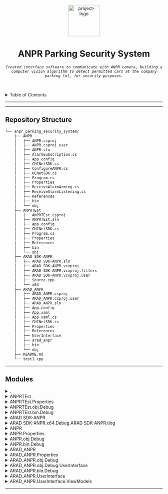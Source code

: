 <p align="center">
  <img src="https://www.svgrepo.com/show/404469/cctv-cctv-camera-monitoring-camera-security-camera-surveillance.svg" width="100" alt="project-logo">
</p>
<p align="center">
    <h1 align="center">ANPR Parking Security System</h1>
</p>
<p align="center">
    <em><code>Created interface software to communicate with ANPR camera, building a computer vision algorithm to detect permitted cars at the company parking lot, for security purposes.</code></em>
</p>

<br><!-- TABLE OF CONTENTS -->
<details>
  <summary>Table of Contents</summary><br>

- [ Repository Structure](#-repository-structure)
- [ Modules](#-modules)
</details>
<hr>

---

##  Repository Structure

```sh
└── anpr_parking_security_system/
    ├── ANPR
    │   ├── ANPR.csproj
    │   ├── ANPR.csproj.user
    │   ├── ANPR.sln
    │   ├── AlarmSubscription.cs
    │   ├── App.config
    │   ├── CHCNetSDK.cs
    │   ├── ConfigureANPR.cs
    │   ├── HCNetSDK.cs
    │   ├── Program.cs
    │   ├── Properties
    │   ├── ReceiveAlarmArming.cs
    │   ├── ReceiveAlarmListening.cs
    │   ├── References
    │   ├── bin
    │   └── obj
    ├── ANPRTEst
    │   ├── ANPRTEst.csproj
    │   ├── ANPRTEst.sln
    │   ├── App.config
    │   ├── CHCNetSDK.cs
    │   ├── Program.cs
    │   ├── Properties
    │   ├── References
    │   ├── bin
    │   └── obj
    ├── ARAD SDK-ANPR
    │   ├── ARAD SDK-ANPR.sln
    │   ├── ARAD SDK-ANPR.vcxproj
    │   ├── ARAD SDK-ANPR.vcxproj.filters
    │   ├── ARAD SDK-ANPR.vcxproj.user
    │   ├── Source.cpp
    │   └── x64
    ├── ARAD_ANPR
    │   ├── ARAD_ANPR.csproj
    │   ├── ARAD_ANPR.csproj.user
    │   ├── ARAD_ANPR.sln
    │   ├── App.config
    │   ├── App.xaml
    │   ├── App.xaml.cs
    │   ├── CHCNetSDK.cs
    │   ├── Properties
    │   ├── References
    │   ├── UserInterface
    │   ├── arad_anpr
    │   ├── bin
    │   └── obj
    ├── README.md
    └── test1.cpp
```

---

##  Modules

<details closed><summary>.</summary>

| File                                                                                                 | Summary                         |
| ---                                                                                                  | ---                             |
| [test1.cpp](https://github.com/Alexpascual28/anpr_parking_security_system.git/blob/master/test1.cpp) | <code> </code> |

</details>

<details closed><summary>ANPRTEst</summary>

| File                                                                                                                      | Summary                         |
| ---                                                                                                                       | ---                             |
| [CHCNetSDK.cs](https://github.com/Alexpascual28/anpr_parking_security_system.git/blob/master/ANPRTEst/CHCNetSDK.cs)       | <code> </code> |
| [ANPRTEst.sln](https://github.com/Alexpascual28/anpr_parking_security_system.git/blob/master/ANPRTEst/ANPRTEst.sln)       | <code> </code> |
| [Program.cs](https://github.com/Alexpascual28/anpr_parking_security_system.git/blob/master/ANPRTEst/Program.cs)           | <code> </code> |
| [ANPRTEst.csproj](https://github.com/Alexpascual28/anpr_parking_security_system.git/blob/master/ANPRTEst/ANPRTEst.csproj) | <code> </code> |
| [App.config](https://github.com/Alexpascual28/anpr_parking_security_system.git/blob/master/ANPRTEst/App.config)           | <code> </code> |

</details>

<details closed><summary>ANPRTEst.Properties</summary>

| File                                                                                                                                 | Summary                         |
| ---                                                                                                                                  | ---                             |
| [AssemblyInfo.cs](https://github.com/Alexpascual28/anpr_parking_security_system.git/blob/master/ANPRTEst/Properties/AssemblyInfo.cs) | <code> </code> |

</details>

<details closed><summary>ANPRTEst.obj.Debug</summary>

| File                                                                                                                                                                          | Summary                         |
| ---                                                                                                                                                                           | ---                             |
| [ANPRTEst.csproj.FileListAbsolute.txt](https://github.com/Alexpascual28/anpr_parking_security_system.git/blob/master/ANPRTEst/obj/Debug/ANPRTEst.csproj.FileListAbsolute.txt) | <code> </code> |

</details>

<details closed><summary>ANPRTEst.bin.Debug</summary>

| File                                                                                                                                        | Summary                         |
| ---                                                                                                                                         | ---                             |
| [ANPRTEst.exe.config](https://github.com/Alexpascual28/anpr_parking_security_system.git/blob/master/ANPRTEst/bin/Debug/ANPRTEst.exe.config) | <code> </code> |

</details>

<details closed><summary>ARAD SDK-ANPR</summary>

| File                                                                                                                                                       | Summary                         |
| ---                                                                                                                                                        | ---                             |
| [ARAD SDK-ANPR.sln](https://github.com/Alexpascual28/anpr_parking_security_system.git/blob/master/ARAD SDK-ANPR/ARAD SDK-ANPR.sln)                         | <code> </code> |
| [ARAD SDK-ANPR.vcxproj.filters](https://github.com/Alexpascual28/anpr_parking_security_system.git/blob/master/ARAD SDK-ANPR/ARAD SDK-ANPR.vcxproj.filters) | <code> </code> |
| [ARAD SDK-ANPR.vcxproj](https://github.com/Alexpascual28/anpr_parking_security_system.git/blob/master/ARAD SDK-ANPR/ARAD SDK-ANPR.vcxproj)                 | <code> </code> |
| [ARAD SDK-ANPR.vcxproj.user](https://github.com/Alexpascual28/anpr_parking_security_system.git/blob/master/ARAD SDK-ANPR/ARAD SDK-ANPR.vcxproj.user)       | <code> </code> |
| [Source.cpp](https://github.com/Alexpascual28/anpr_parking_security_system.git/blob/master/ARAD SDK-ANPR/Source.cpp)                                       | <code> </code> |

</details>

<details closed><summary>ARAD SDK-ANPR.x64.Debug.ARAD SDK-ANPR.tlog</summary>

| File                                                                                                                                                                                  | Summary                         |
| ---                                                                                                                                                                                   | ---                             |
| [ARAD SDK-ANPR.lastbuildstate](https://github.com/Alexpascual28/anpr_parking_security_system.git/blob/master/ARAD SDK-ANPR/x64/Debug/ARAD SDK-ANPR.tlog/ARAD SDK-ANPR.lastbuildstate) | <code> </code> |
| [unsuccessfulbuild](https://github.com/Alexpascual28/anpr_parking_security_system.git/blob/master/ARAD SDK-ANPR/x64/Debug/ARAD SDK-ANPR.tlog/unsuccessfulbuild)                       | <code> </code> |

</details>

<details closed><summary>ANPR</summary>

| File                                                                                                                                    | Summary                         |
| ---                                                                                                                                     | ---                             |
| [ANPR.sln](https://github.com/Alexpascual28/anpr_parking_security_system.git/blob/master/ANPR/ANPR.sln)                                 | <code> </code> |
| [ConfigureANPR.cs](https://github.com/Alexpascual28/anpr_parking_security_system.git/blob/master/ANPR/ConfigureANPR.cs)                 | <code> </code> |
| [CHCNetSDK.cs](https://github.com/Alexpascual28/anpr_parking_security_system.git/blob/master/ANPR/CHCNetSDK.cs)                         | <code> </code> |
| [ReceiveAlarmListening.cs](https://github.com/Alexpascual28/anpr_parking_security_system.git/blob/master/ANPR/ReceiveAlarmListening.cs) | <code> </code> |
| [ReceiveAlarmArming.cs](https://github.com/Alexpascual28/anpr_parking_security_system.git/blob/master/ANPR/ReceiveAlarmArming.cs)       | <code> </code> |
| [Program.cs](https://github.com/Alexpascual28/anpr_parking_security_system.git/blob/master/ANPR/Program.cs)                             | <code> </code> |
| [App.config](https://github.com/Alexpascual28/anpr_parking_security_system.git/blob/master/ANPR/App.config)                             | <code> </code> |
| [ANPR.csproj.user](https://github.com/Alexpascual28/anpr_parking_security_system.git/blob/master/ANPR/ANPR.csproj.user)                 | <code> </code> |
| [ANPR.csproj](https://github.com/Alexpascual28/anpr_parking_security_system.git/blob/master/ANPR/ANPR.csproj)                           | <code> </code> |
| [AlarmSubscription.cs](https://github.com/Alexpascual28/anpr_parking_security_system.git/blob/master/ANPR/AlarmSubscription.cs)         | <code> </code> |

</details>

<details closed><summary>ANPR.Properties</summary>

| File                                                                                                                             | Summary                         |
| ---                                                                                                                              | ---                             |
| [AssemblyInfo.cs](https://github.com/Alexpascual28/anpr_parking_security_system.git/blob/master/ANPR/Properties/AssemblyInfo.cs) | <code> </code> |

</details>

<details closed><summary>ANPR.obj.Debug</summary>

| File                                                                                                                                                                      | Summary                         |
| ---                                                                                                                                                                       | ---                             |
| [ANPR.csproj.FileListAbsolute.txt](https://github.com/Alexpascual28/anpr_parking_security_system.git/blob/master/ANPR/obj/Debug/ANPR.csproj.FileListAbsolute.txt)         | <code> </code> |
| [ANPRTEst.csproj.FileListAbsolute.txt](https://github.com/Alexpascual28/anpr_parking_security_system.git/blob/master/ANPR/obj/Debug/ANPRTEst.csproj.FileListAbsolute.txt) | <code> </code> |

</details>

<details closed><summary>ANPR.bin.Debug</summary>

| File                                                                                                                                    | Summary                         |
| ---                                                                                                                                     | ---                             |
| [ANPRTEst.exe.config](https://github.com/Alexpascual28/anpr_parking_security_system.git/blob/master/ANPR/bin/Debug/ANPRTEst.exe.config) | <code> </code> |

</details>

<details closed><summary>ARAD_ANPR</summary>

| File                                                                                                                                   | Summary                         |
| ---                                                                                                                                    | ---                             |
| [App.xaml.cs](https://github.com/Alexpascual28/anpr_parking_security_system.git/blob/master/ARAD_ANPR/App.xaml.cs)                     | <code> </code> |
| [CHCNetSDK.cs](https://github.com/Alexpascual28/anpr_parking_security_system.git/blob/master/ARAD_ANPR/CHCNetSDK.cs)                   | <code> </code> |
| [ARAD_ANPR.csproj](https://github.com/Alexpascual28/anpr_parking_security_system.git/blob/master/ARAD_ANPR/ARAD_ANPR.csproj)           | <code> </code> |
| [App.xaml](https://github.com/Alexpascual28/anpr_parking_security_system.git/blob/master/ARAD_ANPR/App.xaml)                           | <code> </code> |
| [ARAD_ANPR.sln](https://github.com/Alexpascual28/anpr_parking_security_system.git/blob/master/ARAD_ANPR/ARAD_ANPR.sln)                 | <code> </code> |
| [ARAD_ANPR.csproj.user](https://github.com/Alexpascual28/anpr_parking_security_system.git/blob/master/ARAD_ANPR/ARAD_ANPR.csproj.user) | <code> </code> |
| [arad_anpr](https://github.com/Alexpascual28/anpr_parking_security_system.git/blob/master/ARAD_ANPR/arad_anpr)                         | <code> </code> |
| [App.config](https://github.com/Alexpascual28/anpr_parking_security_system.git/blob/master/ARAD_ANPR/App.config)                       | <code> </code> |

</details>

<details closed><summary>ARAD_ANPR.Properties</summary>

| File                                                                                                                                              | Summary                         |
| ---                                                                                                                                               | ---                             |
| [Resources.resx](https://github.com/Alexpascual28/anpr_parking_security_system.git/blob/master/ARAD_ANPR/Properties/Resources.resx)               | <code> </code> |
| [AssemblyInfo.cs](https://github.com/Alexpascual28/anpr_parking_security_system.git/blob/master/ARAD_ANPR/Properties/AssemblyInfo.cs)             | <code> </code> |
| [Settings.settings](https://github.com/Alexpascual28/anpr_parking_security_system.git/blob/master/ARAD_ANPR/Properties/Settings.settings)         | <code> </code> |
| [Resources.Designer.cs](https://github.com/Alexpascual28/anpr_parking_security_system.git/blob/master/ARAD_ANPR/Properties/Resources.Designer.cs) | <code> </code> |
| [Settings.Designer.cs](https://github.com/Alexpascual28/anpr_parking_security_system.git/blob/master/ARAD_ANPR/Properties/Settings.Designer.cs)   | <code> </code> |

</details>

<details closed><summary>ARAD_ANPR.obj.Debug</summary>

| File                                                                                                                                                                             | Summary                         |
| ---                                                                                                                                                                              | ---                             |
| [ARAD_ANPR.csproj.FileListAbsolute.txt](https://github.com/Alexpascual28/anpr_parking_security_system.git/blob/master/ARAD_ANPR/obj/Debug/ARAD_ANPR.csproj.FileListAbsolute.txt) | <code> </code> |
| [MainWindow.g.i.cs](https://github.com/Alexpascual28/anpr_parking_security_system.git/blob/master/ARAD_ANPR/obj/Debug/MainWindow.g.i.cs)                                         | <code> </code> |
| [App.g.i.cs](https://github.com/Alexpascual28/anpr_parking_security_system.git/blob/master/ARAD_ANPR/obj/Debug/App.g.i.cs)                                                       | <code> </code> |
| [ARAD_ANPR_Content.g.cs](https://github.com/Alexpascual28/anpr_parking_security_system.git/blob/master/ARAD_ANPR/obj/Debug/ARAD_ANPR_Content.g.cs)                               | <code> </code> |
| [ARAD_ANPR_Content.g.i.cs](https://github.com/Alexpascual28/anpr_parking_security_system.git/blob/master/ARAD_ANPR/obj/Debug/ARAD_ANPR_Content.g.i.cs)                           | <code> </code> |
| [ARAD_ANPR_MarkupCompile.lref](https://github.com/Alexpascual28/anpr_parking_security_system.git/blob/master/ARAD_ANPR/obj/Debug/ARAD_ANPR_MarkupCompile.lref)                   | <code> </code> |
| [App.g.cs](https://github.com/Alexpascual28/anpr_parking_security_system.git/blob/master/ARAD_ANPR/obj/Debug/App.g.cs)                                                           | <code> </code> |

</details>

<details closed><summary>ARAD_ANPR.obj.Debug.UserInterface</summary>

| File                                                                                                                                                   | Summary                         |
| ---                                                                                                                                                    | ---                             |
| [MainWindow.g.cs](https://github.com/Alexpascual28/anpr_parking_security_system.git/blob/master/ARAD_ANPR/obj/Debug/UserInterface/MainWindow.g.cs)     | <code> </code> |
| [MainWindow.g.i.cs](https://github.com/Alexpascual28/anpr_parking_security_system.git/blob/master/ARAD_ANPR/obj/Debug/UserInterface/MainWindow.g.i.cs) | <code> </code> |

</details>

<details closed><summary>ARAD_ANPR.bin.Debug</summary>

| File                                                                                                                                           | Summary                         |
| ---                                                                                                                                            | ---                             |
| [ARAD_ANPR.exe.config](https://github.com/Alexpascual28/anpr_parking_security_system.git/blob/master/ARAD_ANPR/bin/Debug/ARAD_ANPR.exe.config) | <code> </code> |
| [ANPRTEst.exe.config](https://github.com/Alexpascual28/anpr_parking_security_system.git/blob/master/ARAD_ANPR/bin/Debug/ANPRTEst.exe.config)   | <code> </code> |

</details>

<details closed><summary>ARAD_ANPR.UserInterface</summary>

| File                                                                                                                                           | Summary                         |
| ---                                                                                                                                            | ---                             |
| [MainWindow.xaml](https://github.com/Alexpascual28/anpr_parking_security_system.git/blob/master/ARAD_ANPR/UserInterface/MainWindow.xaml)       | <code> </code> |
| [MainWindow.xaml.cs](https://github.com/Alexpascual28/anpr_parking_security_system.git/blob/master/ARAD_ANPR/UserInterface/MainWindow.xaml.cs) | <code> </code> |

</details>

<details closed><summary>ARAD_ANPR.UserInterface.ViewModels</summary>

| File                                                                                                                                                              | Summary                         |
| ---                                                                                                                                                               | ---                             |
| [MainWindowViewModel.cs](https://github.com/Alexpascual28/anpr_parking_security_system.git/blob/master/ARAD_ANPR/UserInterface/ViewModels/MainWindowViewModel.cs) | <code> </code> |

</details>

---
